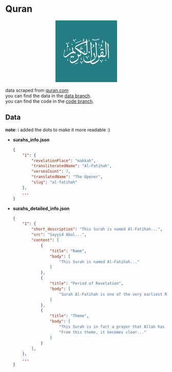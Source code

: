 # Quran
<center> <img alt="logo" src="site-logo.png"> </center>    


data scraped from [quran.com](https://quran.com/)    
you can find the data in the [data branch](https://github.com/TheMuslimDB/Quran/tree/data).      
you can find the code in the [code branch](https://github.com/TheMuslimDB/Quran/tree/code).      



## Data
**note**: i added the dots to make it more readable :)    

- **surahs_info.json**
    ```json
    {
        "1": {
            "revelationPlace": "makkah",
            "transliteratedName": "Al-Fatihah",
            "versesCount": 7,
            "translatedName": "The Opener",
            "slug": "al-fatihah"
        },
        ...
    }
    ```

- **surahs_detailed_info.json**
    ```json
    {
        "1": {
            "short_description": "This Surah is named Al-Fatihah...",
            "src": "Sayyid Abul...",
            "content": [
                {
                    "title": "Name",
                    "body": [
                        "This Surah is named Al-Fatihah..." 
                    ]
                },
                {
                    "title": "Period of Revelation",
                    "body": [
                        "Surah Al-Fatihah is one of the very earliest Revelations...",
                    ]
                },
                {
                    "title": "Theme",
                    "body": [
                        "This Surah is in fact a prayer that Allah has taught to all those...",
                        "From this theme, it becomes clear..."
                    ]
                }
            ],
        },
        ...
    }
    ```

